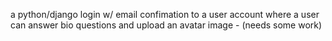 a python/django login w/ email confimation to a user account where a user can answer bio questions and upload an avatar image - (needs some work)
